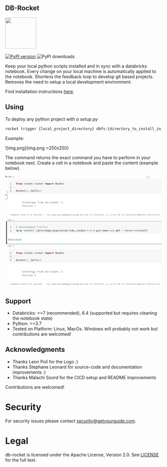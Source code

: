 ## DB-Rocket
<img src="https://user-images.githubusercontent.com/2252355/173396060-8ebb3a33-f389-421d-bea4-afc01a078307.svg" width="100" height="100">


[![PyPI version](https://badge.fury.io/py/databricks-rocket.svg)](https://badge.fury.io/py/databricks-rocket)
![PyPI downloads](https://img.shields.io/pypi/dm/databricks-rocket)

Keep your local python scripts installed and in sync with a databricks notebook.
Every change on your local machine is automatically applied to the notebook.
Shortens the feedback loop to develop git based projects.
Removes the need to setup a local development environment.

Find installation instructions [here](docs/installation.md).


## Using


To deploy any python project *with a setup.py*

```sh
rocket trigger {local_project_directory} dbfs:{directory_to_install_in_dbfs}
```

Example:

![img.png](img.png =250x250)


The command returns the exact command you have to perform in your notebook next.
Create a cell in a notebook and paste the content (example below).

![img_1.png](img_1.png)


## Support

- Databricks: >=7 (recommended), 6.4 (supported but requires cleaning the notebook state)
- Python: >=3.7
- Tested on Platform: Linux, MacOs. Windows will probably not work but contributions are welcomed!


## Acknowledgments

- Thanks Leon Poli for the Logo :)
- Thanks Stephane Leonard for source-code and documentation improvements :)
- Thanks Malachi Soord for the CICD setup and README improvements

Contributions are welcomed!

# Security

For security issues please contact [security@getyourguide.com](mailto:security@getyourguide.com).

# Legal

db-rocket is licensed under the Apache License, Version 2.0. See [LICENSE](LICENSE.txt) for the full text.
